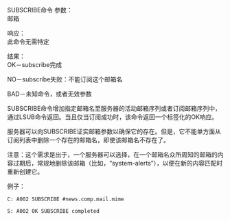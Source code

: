 SUBSCRIBE命令
参数：                         
邮箱

响应：                         
此命令无需特定

结果：                         
OK－subscribe完成

NO－subscribe失败：不能订阅这个邮箱名

BAD－未知命令，或者无效参数

SUBSCRIBE命令增加指定邮箱名至服务器的活动邮箱序列或者订阅邮箱序列中，通过LSUB命令返回。当且仅当订阅成功时，该命令返回一个标签化的OK响应。

服务器可以向SUBSCRIBE证实邮箱参数以确保它的存在。但是，它不能单方面从订阅列表中删除一个存在的邮箱名，即使该邮箱名不存在了。

注意：这个需求是出于，一个服务器可以选择，在一个邮箱名众所周知的邮箱的内容过期后，常规地删除该邮箱（比如，“system-alerts”），以便在新的内容匹配时重新创建它。

例子：                         

```
C: A002 SUBSCRIBE #news.comp.mail.mime

S: A002 OK SUBSCRIBE completed
```